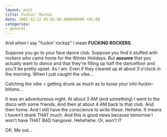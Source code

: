 ```yaml
---
layout: post
title: Fuckin' Rockaz
date: 2002-12-22 05:01:00.000000000 +01:00
categories:
- general
---
```

And when I say "fuckin' rockaz" I mean **FUCKING ROCKERS**.

Suppose you go to your fave dance club. Suppose you find it stuffed with rockers who came home for the Winter Holidays. But **assume** that you actually want to *dance* and that they're filling up half the dancefloor and you'll be pretty upset. As I am. Even if they cleared up at about 3 o'clock in the morning. When I just caught the vibe...

Catching the vibe = getting drunk as much as to loose your inhi-fuckin-bitions...

It was an adventureous night. At about 3 AM (and something) I went to the disco with some friends. And then at about 4 AM back to that club. And then home. And I still have the conscience to write these. Hehehe. It means I haven't drank THAT much. And this is good news because tomorrow I won't have THAT BAD hangover. Hehehehe. Or, won't I?

OK. Me out...

